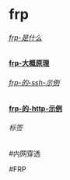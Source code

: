 
# frp

###### [frp-是什么](../network/frp-是什么.md)

#### [frp-大概原理](../frp/frp-大概原理.md)

###### [frp-的-ssh-示例](../frp/frp-的-ssh-示例.md)

#### [frp-的-http-示例](../frp/frp-的-http-示例.md)


###### 标签

#内网穿透

#FRP
